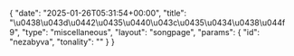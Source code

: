 {
    "date": "2025-01-26T05:31:54+00:00",
    "title": "\u0438\u043d\u0442\u0435\u0440\u043c\u0435\u0434\u0438\u044f 9",
    "type": "miscellaneous",
    "layout": "songpage",
    "params": {
        "id": "nezabyva",
        "tonality": ""
    }
}